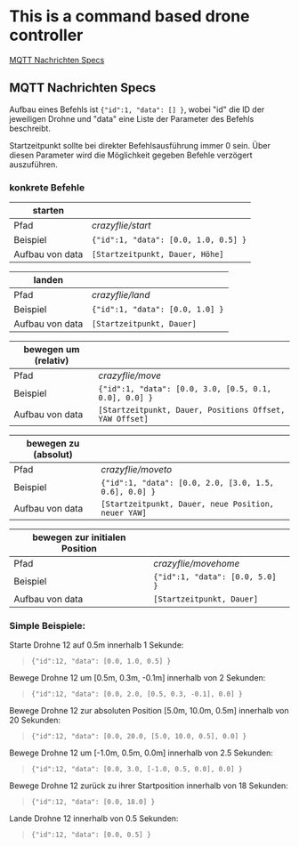# This is a command based drone controller

[MQTT Nachrichten Specs](##MQTT-Nachrichten-Specs)

## MQTT Nachrichten Specs
Aufbau eines Befehls ist `{"id":1, "data": [] }`, wobei "id" die ID der jeweiligen Drohne und "data" eine Liste der Parameter des Befehls beschreibt.

Startzeitpunkt sollte bei direkter Befehlsausführung immer 0 sein. Über diesen Parameter wird die Möglichkeit gegeben Befehle verzögert auszuführen.


### konkrete Befehle
| starten |     |
| ------ | --- |
| Pfad | *crazyflie/start* |
| Beispiel | `{"id":1, "data": [0.0, 1.0, 0.5] }` |
| Aufbau von data | `[Startzeitpunkt, Dauer, Höhe]` |

| landen |     |
| ------ | --- |
| Pfad | *crazyflie/land* |
| Beispiel | `{"id":1, "data": [0.0, 1.0] }` |
| Aufbau von data | `[Startzeitpunkt, Dauer]` |

| bewegen um (relativ) |     |
| ------ | --- |
| Pfad | *crazyflie/move* |
| Beispiel | `{"id":1, "data": [0.0, 3.0, [0.5, 0.1, 0.0], 0.0] }` |
| Aufbau von data | `[Startzeitpunkt, Dauer, Positions Offset, YAW Offset]` |

| bewegen zu (absolut) |     |
| ------ | --- |
| Pfad | *crazyflie/moveto* |
| Beispiel | `{"id":1, "data": [0.0, 2.0, [3.0, 1.5, 0.6], 0.0] }` |
| Aufbau von data | `[Startzeitpunkt, Dauer, neue Position, neuer YAW]` |

| bewegen zur initialen Position |     |
| ------ | --- |
| Pfad | *crazyflie/movehome* |
| Beispiel | `{"id":1, "data": [0.0, 5.0] }` |
| Aufbau von data | `[Startzeitpunkt, Dauer]` |

### Simple Beispiele:

Starte Drohne 12 auf 0.5m innerhalb 1 Sekunde:
> `{"id":12, "data": [0.0, 1.0, 0.5] }`

Bewege Drohne 12 um [0.5m, 0.3m, -0.1m] innerhalb von 2 Sekunden:
> `{"id":12, "data": [0.0, 2.0, [0.5, 0.3, -0.1], 0.0] }`

Bewege Drohne 12 zur absoluten Position [5.0m, 10.0m, 0.5m] innerhalb von 20 Sekunden:
> `{"id":12, "data": [0.0, 20.0, [5.0, 10.0, 0.5], 0.0] }`

Bewege Drohne 12 um [-1.0m, 0.5m, 0.0m] innerhalb von 2.5 Sekunden:
> `{"id":12, "data": [0.0, 3.0, [-1.0, 0.5, 0.0], 0.0] }`

Bewege Drohne 12 zurück zu ihrer Startposition innerhalb von 18 Sekunden:
> `{"id":12, "data": [0.0, 18.0] }`

Lande Drohne 12 innerhalb von 0.5 Sekunden:
> `{"id":12, "data": [0.0, 0.5] }`
